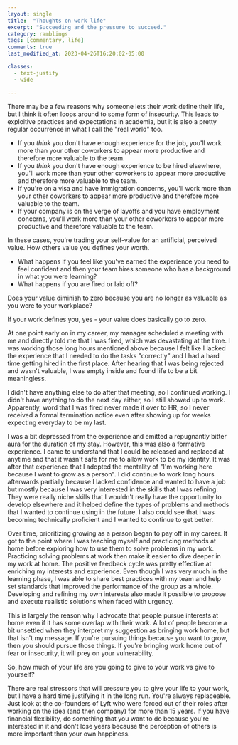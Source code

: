 ```yaml
---
layout: single
title:  "Thoughts on work life"
excerpt: "Succeeding and the pressure to succeed."
category: ramblings
tags: [commentary, life]
comments: true
last_modified_at: 2023-04-26T16:20:02-05:00

classes:
  - text-justify
  - wide

---
```


There may be a few reasons why someone lets their work define their life, but I think it often loops around to some form of insecurity. This leads to exploitive practices and expectations in academia, but it is also a pretty regular occurrence in what I call the "real world" too. 

* If you *think* you don't have enough experience for the job, you'll work more than your other coworkers to appear more productive and therefore more valuable to the team.
* If you *think* you don't have enough experience to be hired elsewhere, you'll work more than your other coworkers to appear more productive and therefore more valuable to the team.
* If you're on a visa and have immigration concerns, you'll work more than your other coworkers to appear more productive and therefore more valuable to the team. 
* If your company is on the verge of layoffs and you have employment concerns, you'll work more than your other coworkers to appear more productive and therefore valuable to the team.

In these cases, you're trading your self-value for an artificial, perceived value. How others value you defines your worth.

* What happens if you feel like you've earned the experience you need to feel confident and then your team hires someone who has a background in what you were learning?
* What happens if you are fired or laid off?

Does your value diminish to zero because you are no longer as valuable as you were to your workplace?

If your work defines you, yes - your value does basically go to zero.

At one point early on in my career, my manager scheduled a meeting with me and directly told me that I was fired, which was devastating at the time. I was working those long hours mentioned above because I felt like I lacked the experience that I needed to do the tasks "correctly" and I had a hard time getting hired in the first place. After hearing that I was being rejected and wasn't valuable, I was empty inside and found life to be a bit meaningless.

I didn't have anything else to do after that meeting, so I continued working. I didn't have anything to do the next day either, so I still showed up to work. Apparently, word that I was fired never made it over to HR, so I never received a formal termination notice even after showing up for weeks expecting everyday to be my last.

I was a bit depressed from the experience and emitted a repugnantly bitter aura for the duration of my stay. However, this was also a formative experience. I came to understand that I could be released and replaced at anytime and that it wasn't safe for me to allow work to be my identity. It was after that experience that I adopted the mentality of "I'm working here because I want to grow as a person". I did continue to work long hours afterwards partially because I lacked confidence and wanted to have a job but mostly because I was very interested in the skills that I was refining. They were really niche skills that I wouldn't really have the opportunity to develop elsewhere and it helped define the types of problems and methods that I wanted to continue using in the future. I also could see that I was becoming technically proficient and I wanted to continue to get better.

Over time, prioritizing growing as a person began to pay off in my career. It got to the point where I was teaching myself and practicing methods at home before exploring how to use them to solve problems in my work. Practicing solving problems at work then make it easier to dive deeper in my work at home. The positive feedback cycle was pretty effective at enriching my interests and experience. Even though I was very much in the learning phase, I was able to share best practices with my team and help set standards that improved the performance of the group as a whole. Developing and refining my own interests also made it possible to propose and execute realistic solutions when faced with urgency.

This is largely the reason why I advocate that people pursue interests at home even if it has some overlap with their work. A lot of people become a bit unsettled when they interpret my suggestion as bringing work home, but that isn't my message. If you're pursuing things because you want to grow, then you should pursue those things. If you're bringing work home out of fear or insecurity, it will prey on your vulnerability.

So, how much of your life are you going to give to your work vs give to yourself?

There are real stressors that will pressure you to give your life to your work, but I have a hard time justifying it in the long run. You're always replaceable. Just look at the co-founders of Lyft who were forced out of their roles after working on the idea (and then company) for more than 15 years. If you have financial flexibility, do something that you want to do because you're interested in it and don't lose years because the perception of others is more important than your own happiness.